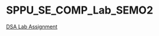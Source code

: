 # SPPU_SE_COMP_Lab_SEMO2

<a href="https://github.com/Sarthak000001/SPPU_SE_COMP_Lab_SEMO2/tree/DSALAB">DSA Lab Assignment</a>
